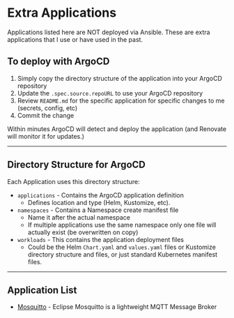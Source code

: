 # Extra Applications

Applications listed here are NOT deployed via Ansible.  These are extra applications that I use or have used in the past.  

## To deploy with ArgoCD

1. Simply copy the directory structure of the application into your ArgoCD repository
2. Update the `.spec.source.repoURL` to use your ArgoCD repository
3. Review `README.md` for the specific application for specific changes to me (secrets, config, etc)
4. Commit the change

Within minutes ArgoCD will detect and deploy the application (and Renovate will monitor it for updates.)

---

## Directory Structure for ArgoCD

Each Application uses this directory structure:

* `applications` - Contains the ArgoCD application definition
  * Defines location and type (Helm, Kustomize, etc).
* `namespaces` - Contains a Namespace create manifest file
  * Name it after the actual namespace
  * If multiple applications use the same namespace only one file will actually exist (be overwritten on copy)
* `workloads` - This contains the application deployment files
  * Could be the Helm `Chart.yaml` and `values.yaml` files or Kustomize directory structure and files, or just standard Kubernetes manifest files.

---

## Application List

* [Mosquitto](./mosquitto/README.md) - Eclipse Mosquitto is a lightweight MQTT Message Broker
